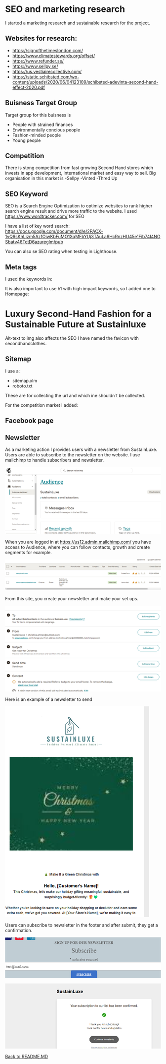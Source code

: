
# SEO and marketing research

I started a marketing research and sustainable research for the project.

##  Websites for research:
* https://signofthetimeslondon.com/
* https://www.climatestewards.org/offset/
* https://www.refunder.se/
* https://www.sellpy.se/
* https://us.vestiairecollective.com/
* https://static.schibsted.com/wp-content/uploads/2020/06/04123109/schibsted-adevinta-second-hand-effect-2020.pdf

## Buisness Target Group
Target group for this buisness is
* People with strained finances
* Environmentally concious people
* Fashion-minded people
* Young people 

## Competition 
There is stong competition from fast growing Second Hand stores which invests in app development, International market and easy way to sell.
Big organisation in this market is
-Sellpy
-Vinted
-Thred Up

## SEO Keyword 

SEO is a Search Engine Optimization to optimize websites to rank higher search engine result and drive more traffic to the website.
I used https://www.wordtracker.com/ for SEO

I have a list of key word search:
https://docs.google.com/document/d/e/2PACX-1vQ6sKhLizm5AzfOiwKbFuMO1XqMFbYUj3TAuLa6HcRnzHU45e1Fib74I4NOSbatv46TctD6azuregIm/pub

You can also se SEO rating when testing in Lighthouse.

## Meta tags

I used the keywords in:

<title>Sustainluxe | Luxury Second-Hand Fashion, Climate Smart & Sustainable</title>
<meta name="description" content="Discover Sustainluxe – premium second-hand designer fashion with a climate-smart mission. Shop quality, eco-friendly clothes and make a sustainable impact." />
<meta name="keywords" content="second hand, luxury second hand fashion, online second hand stores, eco-friendly fashion, vintage fashion, sustainable fashion, designer second hand, climate smart fashion, used clothes, quality clothes, carbon saving, footprint, circular fashion, save the world, second hand effect, CO2 savings" />

It is also important to use h1 with high impact keywords, so I added one to Homepage:
<h1 class="text-center">Luxury Second-Hand Fashion for a Sustainable Future at Sustainluxe</h1>

Alt-text to img also affects the SEO
I have named the favicon with secondhandclothes.

## Sitemap

I use a:
- sitemap.xlm
- roboto.txt

These are for collecting the url and which ine shouldn´t be collected.

For the competition market I added:
## Facebook page

## Newsletter

As a marketing action I provides users with a newsletter from SustainLuxe.
Users are able to subscribe to the newsletter on the website.
I use mailchimp to handle subscribers and newsletter.

![mailschimp](mailchimp.png)

When you are logged in at https://us12.admin.mailchimp.com/ you have access to Audience, where you can follow contacts, growth and create segments for example.

![contacts](contacts.png)

From this site, you create your newsletter and make your set ups.

![Setup Mail](setup_mail.png)

Here is an example of a newsletter to send

![Example newsletter](example_newsletter.png)

Users can subscribe to newsletter in the footer and after submit, they get a confirmation.

![Newsletter](newsletter.png)

![Newslette subscribed](<newsletter_subscribed.png>)





[Back to README.MD](README.md)
